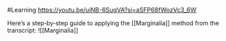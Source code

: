 #Learning 
https://youtu.be/uiNB-6SuqVA?si=aSFP68fWozVc3_6W

Here’s a step‐by‐step guide to applying the [[Marginalia]] method from the transcript:
![[Marginalia]]

